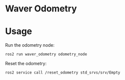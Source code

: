 # Waver Odometry


# Usage

Run the odometry node:
```
ros2 run waver_odometry odometry_node
```

Reset the odometry:
```
ros2 service call /reset_odometry std_srvs/srv/Empty
```

